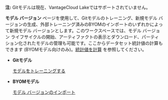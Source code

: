 **注:** Gitモデルは現在、VantageCloud Lakeではサポートされていません。

**モデル バージョン** ページを使用して、Gitモデルのトレーニング、新規モデル バージョンの生成、外部トレーニング済みのBYOMのインポートのいずれかによって新規モデル バージョンとします。このワークスペースでは、モデル バージョン ライフサイクルの開始、アーティファクトの表示とダウンロード、パーティション化されたモデルの管理も可能です。ここからデータセット統計値の計算もできます (BYOMモデル向けのみ)。[統計値を計算](fby1743624401813.md) を参照してください。

-   **Gitモデル**

    [モデルをトレーニングする](etl1725408512818.md)


-   **BYOMモデル**

    [モデル バージョンのインポート](wnt1743340516346.md)


